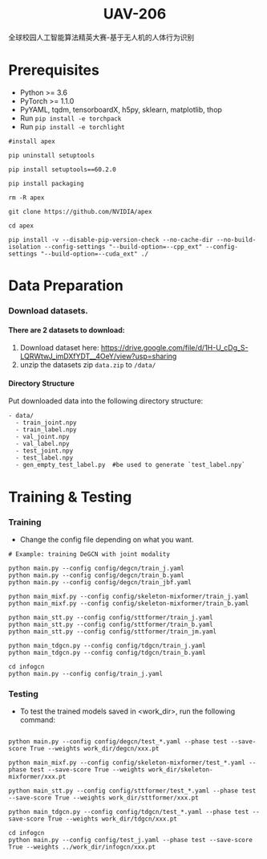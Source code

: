 <h1 align="center"> UAV-206 </h1>


全球校园人工智能算法精英大赛-基于无人机的人体行为识别

# Prerequisites

- Python >= 3.6
- PyTorch >= 1.1.0
- PyYAML, tqdm, tensorboardX, h5py, sklearn, matplotlib, thop
- Run `pip install -e torchpack`
- Run `pip install -e torchlight` 

```
#install apex

pip uninstall setuptools

pip install setuptools==60.2.0

pip install packaging

rm -R apex

git clone https://github.com/NVIDIA/apex

cd apex

pip install -v --disable-pip-version-check --no-cache-dir --no-build-isolation --config-settings "--build-option=--cpp_ext" --config-settings "--build-option=--cuda_ext" ./
```

# Data Preparation

### Download datasets.

#### There are 2 datasets to download:



1. Download dataset here: https://drive.google.com/file/d/1H-U_cDg_S-LQRWtwJ_imDXfYDT__4OeY/view?usp=sharing
2. unzip the datasets zip `data.zip` to `/data/`

#### Directory Structure

Put downloaded data into the following directory structure:

```
- data/
  - train_joint.npy
  - train_label.npy
  - val_joint.npy
  - val_label.npy
  - test_joint.npy
  - test_label.npy
  - gen_empty_test_label.py  #be used to generate `test_label.npy`
```

# Training & Testing

### Training

- Change the config file depending on what you want.

```
# Example: training DeGCN with joint modality

python main.py --config config/degcn/train_j.yaml
python main.py --config config/degcn/train_b.yaml
python main.py --config config/degcn/train_jbf.yaml

python main_mixf.py --config config/skeleton-mixformer/train_j.yaml
python main_mixf.py --config config/skeleton-mixformer/train_b.yaml

python main_stt.py --config config/sttformer/train_j.yaml
python main_stt.py --config config/sttformer/train_b.yaml
python main_stt.py --config config/sttformer/train_jm.yaml

python main_tdgcn.py --config config/tdgcn/train_j.yaml
python main_tdgcn.py --config config/tdgcn/train_b.yaml

cd infogcn
python main.py --config config/train_j.yaml

```

### Testing

- To test the trained models saved in <work_dir>, run the following command:

```

python main.py --config config/degcn/test_*.yaml --phase test --save-score True --weights work_dir/degcn/xxx.pt

python main_mixf.py --config config/skeleton-mixformer/test_*.yaml --phase test --save-score True --weights work_dir/skeleton-mixformer/xxx.pt

python main_stt.py --config config/sttformer/test_*.yaml --phase test --save-score True --weights work_dir/sttformer/xxx.pt

python main_tdgcn.py --config config/tdgcn/test_*.yaml --phase test --save-score True --weights work_dir/tdgcn/xxx.pt

cd infogcn
python main.py --config config/test_j.yaml --phase test --save-score True --weights ../work_dir/infogcn/xxx.pt

```


